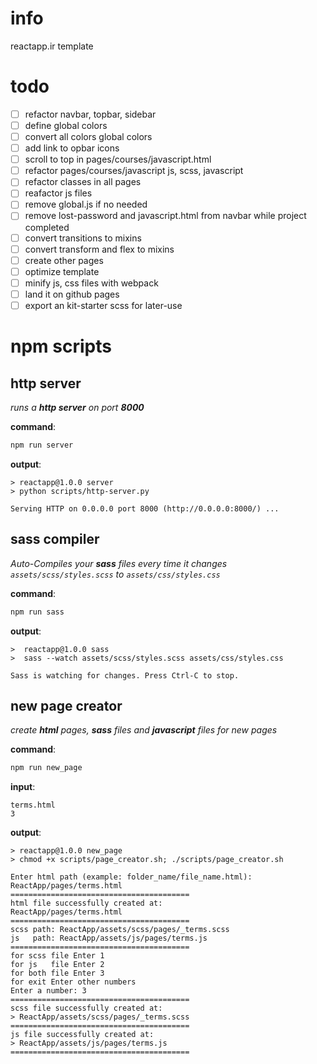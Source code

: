 # info                      
reactapp.ir template 

# todo
- [ ] refactor navbar, topbar, sidebar
- [ ] define global colors
- [ ] convert all colors global colors
- [ ] add link to opbar icons
- [ ] scroll to top in pages/courses/javascript.html
- [ ] refactor pages/courses/javascript js, scss, javascript
- [ ] refactor classes in all pages
- [ ] reafactor js files
- [ ] remove global.js if no needed
- [ ] remove lost-password and javascript.html from navbar while project completed
- [ ] convert transitions to mixins
- [ ] convert transform and flex to mixins
- [ ] create other pages
- [ ] optimize template
- [ ] minify js, css files with webpack
- [ ] land it on github pages
- [ ] export an kit-starter scss for later-use 

# npm scripts

## http server

*runs a **http server** on port **8000***

**command**:
```bash 
npm run server
```
**output**:
```console
> reactapp@1.0.0 server
> python scripts/http-server.py

Serving HTTP on 0.0.0.0 port 8000 (http://0.0.0.0:8000/) ...
```

## sass compiler
*Auto-Compiles your **sass** files every time it changes* *`assets/scss/styles.scss` to `assets/css/styles.css`*

**command**:
```bash 
npm run sass
```

**output**:
```console
>  reactapp@1.0.0 sass
>  sass --watch assets/scss/styles.scss assets/css/styles.css

Sass is watching for changes. Press Ctrl-C to stop.
```



## new page creator
*create **html** pages, **sass** files and **javascript** files for new pages*

**command**:
```bash 
npm run new_page
```

**input**:
```console
terms.html
3
```

**output**:
```console
> reactapp@1.0.0 new_page
> chmod +x scripts/page_creator.sh; ./scripts/page_creator.sh

Enter html path (example: folder_name/file_name.html):
ReactApp/pages/terms.html
========================================
html file successfully created at:
ReactApp/pages/terms.html
========================================
scss path: ReactApp/assets/scss/pages/_terms.scss
js   path: ReactApp/assets/js/pages/terms.js
========================================
for scss file Enter 1
for js   file Enter 2
for both file Enter 3
for exit Enter other numbers
Enter a number: 3
========================================
scss file successfully created at:
> ReactApp/assets/scss/pages/_terms.scss
========================================
js file successfully created at:
> ReactApp/assets/js/pages/terms.js
========================================
```
